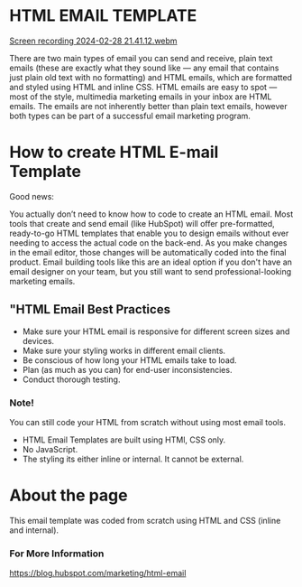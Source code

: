 # HTML EMAIL TEMPLATE

[Screen recording 2024-02-28 21.41.12.webm](https://github.com/KhaniLucy/mailers/assets/132388392/0d11a109-474b-4efe-bbd0-4711d4549403)



 There are two main types of email you can send and receive, plain text emails (these are exactly what they sound like — any email that contains just plain old text with no formatting) and HTML emails, which are formatted and styled using HTML and inline CSS. HTML emails are easy to spot — most of the style, multimedia marketing emails in your inbox are HTML emails.
The emails are not inherently better than plain text emails, however both types can be part of a successful email marketing program.

# How to create HTML E-mail Template
Good news: 

You actually don’t need to know how to code to create an HTML email. Most tools that create and send email (like HubSpot) will offer pre-formatted, ready-to-go HTML templates that enable you to design emails without ever needing to access the actual code on the back-end. As you make changes in the email editor, those changes will be automatically coded into the final product. Email building tools like this are an ideal option if you don't have an email designer on your team, but you still want to send professional-looking marketing emails. 

## "HTML Email Best Practices   
- Make sure your HTML email is responsive for different screen sizes and devices.             
- Make sure your styling works in different email clients.              
- Be conscious of how long your HTML emails take to load.             
- Plan (as much as you can) for end-user inconsistencies.             
- Conduct thorough testing. 

### Note!
You can still code your HTML from scratch without using most email tools. 

- HTML Email Templates are built using HTMl, CSS only.
- No JavaScript.
- The styling its either inline or internal. It cannot be external.

# About the page
This email template was coded from scratch using HTML and CSS (inline and internal). 

### For More Information 

https://blog.hubspot.com/marketing/html-email